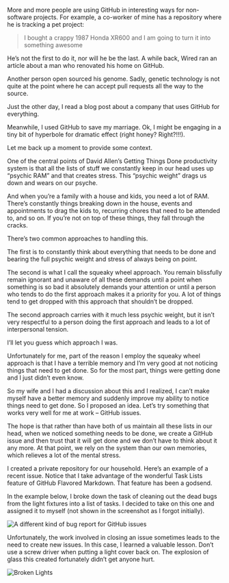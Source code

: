 More and more people are using GitHub in interesting ways for non-software projects. For example, a co-worker of mine has a repository where he is tracking a pet project:

> I bought a crappy 1987 Honda XR600 and I am going to turn it into something awesome

He’s not the first to do it, nor will he be the last. A while back, Wired ran an article about a man who renovated his home on GitHub.

Another person open sourced his genome. Sadly, genetic technology is not quite at the point where he can accept pull requests all the way to the source.

Just the other day, I read a blog post about a company that uses GitHub for everything.

Meanwhile, I used GitHub to save my marriage. Ok, I might be engaging in a tiny bit of hyperbole for dramatic effect (right honey? Right?!!!).

Let me back up a moment to provide some context.

One of the central points of David Allen’s Getting Things Done productivity system is that all the lists of stuff we constantly keep in our head uses up “psychic RAM” and that creates stress. This “psychic weight” drags us down and wears on our psyche.

And when you’re a family with a house and kids, you need a lot of RAM. There’s constantly things breaking down in the house, events and appointments to drag the kids to, recurring chores that need to be attended to, and so on. If you’re not on top of these things, they fall through the cracks.

There’s two common approaches to handling this.

The first is to constantly think about everything that needs to be done and bearing the full psychic weight and stress of always being on point.

The second is what I call the squeaky wheel approach. You remain blissfully remain ignorant and unaware of all these demands until a point when something is so bad it absolutely demands your attention or until a person who tends to do the first approach makes it a priority for you. A lot of things tend to get dropped with this approach that shouldn’t be dropped.

The second approach carries with it much less psychic weight, but it isn’t very respectful to a person doing the first approach and leads to a lot of interpersonal tension.

I’ll let you guess which approach I was.

Unfortunately for me, part of the reason I employ the squeaky wheel approach is that I have a terrible memory and I’m very good at not noticing things that need to get done. So for the most part, things were getting done and I just didn’t even know.

So my wife and I had a discussion about this and I realized, I can’t make myself have a better memory and suddenly improve my ability to notice things need to get done. So I proposed an idea. Let’s try something that works very well for me at work – GitHub issues.

The hope is that rather than have both of us maintain all these lists in our head, when we noticed something needs to be done, we create a GitHub issue and then trust that it will get done and we don’t have to think about it any more. At that point, we rely on the system than our own memories, which relieves a lot of the mental stress.

I created a private repository for our household. Here’s an example of a recent issue. Notice that I take advantage of the wonderful Task Lists feature of GitHub Flavored Markdown. That feature has been a godsend.

In the example below, I broke down the task of cleaning out the dead bugs from the light fixtures into a list of tasks. I decided to take on this one and assigned it to myself (not shown in the screenshot as I forgot initially).

![A different kind of bug report for GitHub issues](https://f.cloud.github.com/assets/19977/2369372/b2eea64e-a7dc-11e3-853b-3608024ec3c2.png)

Unfortunately, the work involved in closing an issue sometimes leads to the need to create new issues. In this case, I learned a valuable lesson. Don’t use a screw driver when putting a light cover back on. The explosion of glass this created fortunately didn’t get anyone hurt.

![Broken Lights](https://f.cloud.github.com/assets/19977/2369343/8ef2f264-a7db-11e3-98d6-96cccf55d20c.JPG)

